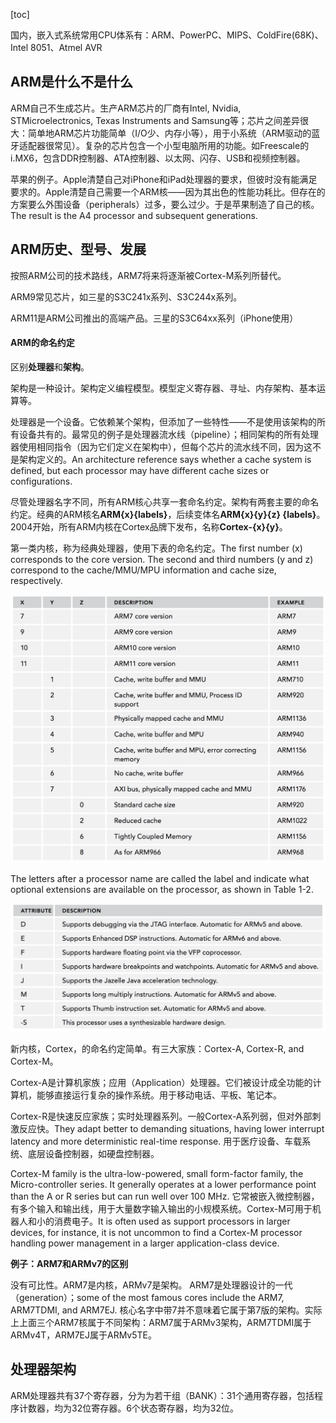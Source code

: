 [toc]

国内，嵌入式系统常用CPU体系有：ARM、PowerPC、MIPS、ColdFire(68K)、Intel 8051、Atmel AVR


## ARM是什么不是什么

ARM自己不生成芯片。生产ARM芯片的厂商有Intel, Nvidia, STMicroelectronics, Texas Instruments and Samsung等；芯片之间差异很大：简单地ARM芯片功能简单（I/O少、内存小等），用于小系统（ARM驱动的蓝牙适配器很常见）。复杂的芯片包含一个小型电脑所用的功能。如Freescale的i.MX6，包含DDR控制器、ATA控制器、以太网、闪存、USB和视频控制器。

苹果的例子。Apple清楚自己对iPhone和iPad处理器的要求，但彼时没有能满足要求的。Apple清楚自己需要一个ARM核——因为其出色的性能功耗比。但存在的方案要么外围设备（peripherals）过多，要么过少。于是苹果制造了自己的核。The result is the A4 processor and subsequent generations.

## ARM历史、型号、发展

按照ARM公司的技术路线，ARM7将来将逐渐被Cortex-M系列所替代。

ARM9常见芯片，如三星的S3C241x系列、S3C244x系列。

ARM11是ARM公司推出的高端产品。三星的S3C64xx系列（iPhone使用）

#### ARM的命名约定

区别**处理器**和**架构**。

架构是一种设计。架构定义编程模型。模型定义寄存器、寻址、内存架构、基本运算等。

处理器是一个设备。它依赖某个架构，但添加了一些特性——不是使用该架构的所有设备共有的。最常见的例子是处理器流水线（pipeline）；相同架构的所有处理器使用相同指令（因为它们定义在架构中），但每个芯片的流水线不同，因为这不是架构定义的。An architecture reference says whether a cache system is defined, but each processor may have different cache sizes or configurations.

尽管处理器名字不同，所有ARM核心共享一套命名约定。架构有两套主要的命名约定。经典的ARM核名**ARM{x}{labels}**，后续变体名**ARM{x}{y}{z} {labels}**。2004开始，所有ARM内核在Cortex品牌下发布，名称**Cortex-{x}{y}**。

第一类内核，称为经典处理器，使用下表的命名约定。The first number (x) corresponds to the core version. The second and third numbers (y and z) correspond to the cache/MMU/MPU information and cache size, respectively.

![](img/1-1.png)

The letters after a processor name are called the label and indicate what optional extensions are available on the processor, as shown in Table 1-2.

![](img/1-2.png)

新内核，Cortex，的命名约定简单。有三大家族：Cortex-A, Cortex-R, and Cortex-M。

Cortex-A是计算机家族；应用（Application）处理器。它们被设计成全功能的计算机，能够直接运行复杂的操作系统。用于移动电话、平板、笔记本。

Cortex-R是快速反应家族；实时处理器系列。一般Cortex-A系列弱，但对外部刺激反应快。They adapt better to demanding situations, having lower interrupt latency and more deterministic real-time response. 用于医疗设备、车载系统、底层设备控制器，如硬盘控制器。

Cortex-M family is the ultra-low-powered, small form-factor family, the Micro-controller series. It generally operates at a lower performance point than the A or R series but can run well over 100 MHz. 它常被嵌入微控制器，有多个输入和输出线，用于大量数字输入输出的小规模系统。Cortex-M可用于机器人和小的消费电子。It is often used as support processors in larger devices, for instance, it is not uncommon to find a Cortex-M processor handling power management in a larger application-class device.

**例子：ARM7和ARMv7的区别**

没有可比性。ARM7是内核，ARMv7是架构。
ARM7是处理器设计的一代（generation）；some of the most famous cores include the ARM7, ARM7TDMI, and ARM7EJ. 核心名字中带7并不意味着它属于第7版的架构。实际上上面三个ARM7核属于不同架构：ARM7属于ARMv3架构，ARM7TDMI属于ARMv4T，ARM7EJ属于ARMv5TE。

## 处理器架构

ARM处理器共有37个寄存器，分为为若干组（BANK）：31个通用寄存器，包括程序计数器，均为32位寄存器。6个状态寄存器，均为32位。